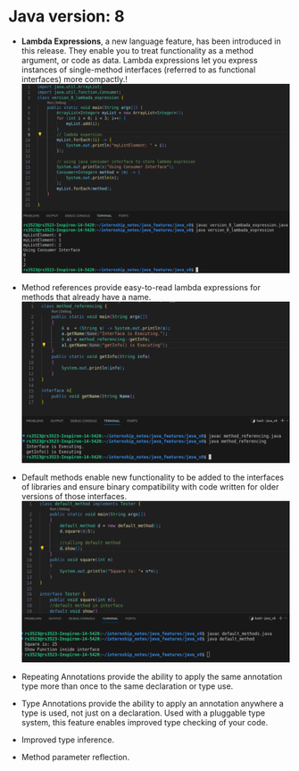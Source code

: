 # Java version: 8

* **Lambda Expressions**, a new language feature, has been introduced in this release. They enable you to treat functionality as a method argument, or code as data. Lambda expressions let you express instances of single-method interfaces (referred to as functional interfaces) more compactly.!![Alt text](image.png)

* Method references provide easy-to-read lambda expressions for methods that already have a name.![Alt text](image-1.png)

* Default methods enable new functionality to be added to the interfaces of libraries and ensure binary compatibility with code written for older versions of those interfaces.![Alt text](image-2.png)

* Repeating Annotations provide the ability to apply the same annotation type more than once to the same declaration or type use.

* Type Annotations provide the ability to apply an annotation anywhere a type is used, not just on a declaration. Used with a pluggable type system, this feature enables improved type checking of your code.
* Improved type inference.
* Method parameter reflection.
